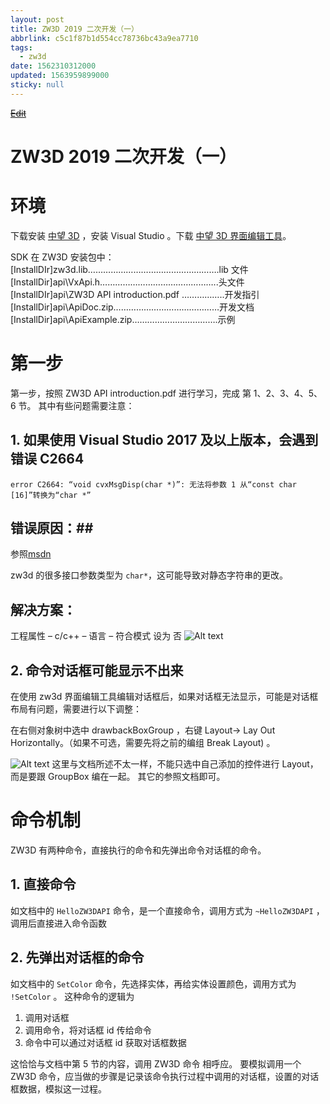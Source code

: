 ```yaml
---
layout: post
title: ZW3D 2019 二次开发（一）
abbrlink: c5c1f87b1d554cc78736bc43a9ea7710
tags:
  - zw3d
date: 1562310312000
updated: 1563959899000
sticky: null
---
```


<s>[Edit](http://maxiang.info/#/?provider=evernote&guid=6507e7f0-0978-4fd9-8fe4-7388fe8ed829&notebook=zw3d)</s>

# ZW3D 2019 二次开发（一）

# 环境

下载安装 [中望 3D](https://www.zwcad.com/download/) ，安装 Visual Studio 。下载 [中望 3D 界面编辑工具](http://dl.zwsoft.com/zw3d/PC/ZW3D/Tech/API/ZW3D-UI-Designer.rar)。

SDK 在 ZW3D 安装包中：
\[InstallDIr]zw3d.lib…………………………………………….lib 文件
\[InstallDir]api\VxApi.h………………………………………..头文件
\[InstallDIr]api\ZW3D API introduction.pdf ……………..开发指引
\[InstallDir]api\ApiDoc.zip……………………………………开发文档
\[InstallDir]api\ApiExample.zip…………………………….示例

# 第一步

第一步，按照 ZW3D API introduction.pdf 进行学习，完成 第 1、2、3、4、5、6 节。
其中有些问题需要注意：

## 1. 如果使用 Visual Studio 2017 及以上版本，会遇到错误 C2664

`error C2664: “void cvxMsgDisp(char *)”: 无法将参数 1 从“const char [16]”转换为“char *”`

## 错误原因：#\#

参照[msdn](https://docs.microsoft.com/en-us/cpp/build/reference/zc-strictstrings-disable-string-literal-type-conversion?view=vs-2019)

zw3d 的很多接口参数类型为 `char*`，这可能导致对静态字符串的更改。

## 解决方案：

工程属性 – c/c++ – 语言 – 符合模式 设为 否
![Alt text](/resource/83d22e45790910d2ae1e32fd5c81289a.)

## 2. 命令对话框可能显示不出来

在使用 zw3d 界面编辑工具编辑对话框后，如果对话框无法显示，可能是对话框布局有问题，需要进行以下调整：

在右侧对象树中选中 drawbackBoxGroup ，右键 Layout-> Lay Out Horizontally。（如果不可选，需要先将之前的编组 Break Layout) 。

![Alt text](/resource/33caa0189b7501865a16856ce80089a6.)
这里与文档所述不太一样，不能只选中自己添加的控件进行 Layout，而是要跟 GroupBox 编在一起。
其它的参照文档即可。

# 命令机制

ZW3D 有两种命令，直接执行的命令和先弹出命令对话框的命令。

## 1. 直接命令

如文档中的 `HelloZW3DAPI` 命令，是一个直接命令，调用方式为 `~HelloZW3DAPI` ，调用后直接进入命令函数

## 2. 先弹出对话框的命令

如文档中的 `SetColor` 命令，先选择实体，再给实体设置颜色，调用方式为 `!SetColor` 。
这种命令的逻辑为

1.  调用对话框
1.  调用命令，将对话框 id 传给命令
1.  命令中可以通过对话框 id 获取对话框数据

这恰恰与文档中第 5 节的内容，调用 ZW3D 命令 相呼应。
要模拟调用一个 ZW3D 命令，应当做的步骤是记录该命令执行过程中调用的对话框，设置的对话框数据，模拟这一过程。

<div style="display: none;">@%28zw3d%29%5Bposts%2Czw3d%5D%0A%0A%0A%23%20ZW3D%202019%20%u4E8C%u6B21%u5F00%u53D1%uFF08%u4E00%uFF09%0A%0A%23%20%u73AF%u5883%0A%0A%u4E0B%u8F7D%u5B89%u88C5%20%5B%u4E2D%u671B3D%5D%28https%3A//www.zwcad.com/download/%29%20%uFF0C%u5B89%u88C5%20Visual%20Studio%20%u3002%u4E0B%u8F7D%20%5B%u4E2D%u671B3D%20%u754C%u9762%u7F16%u8F91%u5DE5%u5177%5D%28http%3A//dl.zwsoft.com/zw3d/PC/ZW3D/Tech/API/ZW3D-UI-Designer.rar%29%u3002%0A%0ASDK%u5728ZW3D%u5B89%u88C5%u5305%u4E2D%uFF1A%0A%0A%5BInstallDIr%5Dzw3d.lib....................................................lib%u6587%u4EF6%0A%5BInstallDir%5Dapi%5CVxApi.h...............................................%u5934%u6587%u4EF6%0A%5BInstallDIr%5Dapi%5CZW3D%20API%20introduction.pdf%20.................%u5F00%u53D1%u6307%u5F15%20%0A%5BInstallDir%5Dapi%5CApiDoc.zip..........................................%u5F00%u53D1%u6587%u6863%0A%5BInstallDir%5Dapi%5CApiExample.zip..................................%u793A%u4F8B%0A%0A%0A%23%20%u7B2C%u4E00%u6B65%0A%0A%u7B2C%u4E00%u6B65%uFF0C%u6309%u7167%20ZW3D%20API%20introduction.pdf%20%u8FDB%u884C%u5B66%u4E60%uFF0C%u5B8C%u6210%20%u7B2C1%u30012%u30013%u30014%u30015%u30016%20%u8282%u3002%0A%u5176%u4E2D%u6709%u4E9B%u95EE%u9898%u9700%u8981%u6CE8%u610F%uFF1A%0A%0A%23%23%201.%20%20%u5982%u679C%u4F7F%u7528%20Visual%20Studio%202017%u53CA%u4EE5%u4E0A%u7248%u672C%uFF0C%u4F1A%u9047%u5230%u9519%u8BEF%20C2664%0A%20%60error%20C2664%3A%20%u201Cvoid%20cvxMsgDisp%28char%20*%29%u201D%3A%20%u65E0%u6CD5%u5C06%u53C2%u6570%201%20%u4ECE%u201Cconst%20char%20%5B16%5D%u201D%u8F6C%u6362%u4E3A%u201Cchar%20*%u201D%60%0A%0A%23%23%u9519%u8BEF%u539F%u56E0%uFF1A%23%23%20%0A%u53C2%u7167%5Bmsdn%5D%28https%3A//docs.microsoft.com/en-us/cpp/build/reference/zc-strictstrings-disable-string-literal-type-conversion%3Fview%3Dvs-2019%29%0Azw3d%u7684%u5F88%u591A%u63A5%u53E3%u53C2%u6570%u7C7B%u578B%u4E3A%20%60char*%60%uFF0C%u8FD9%u53EF%u80FD%u5BFC%u81F4%u5BF9%u9759%u6001%u5B57%u7B26%u4E32%u7684%u66F4%u6539%u3002%0A%0A%23%23%20%u89E3%u51B3%u65B9%u6848%uFF1A%0A%u5DE5%u7A0B%u5C5E%u6027%20--%20c/c++%20--%20%u8BED%u8A00%20--%20%u7B26%u5408%u6A21%u5F0F%20%u8BBE%u4E3A%20%u5426%0A%21%5BAlt%20text%5D%28./1562311629934.png%29%0A%0A%23%23%202.%20%u547D%u4EE4%u5BF9%u8BDD%u6846%u53EF%u80FD%u663E%u793A%u4E0D%u51FA%u6765%0A%0A%u5728%u4F7F%u7528%20zw3d%u754C%u9762%u7F16%u8F91%u5DE5%u5177%u7F16%u8F91%u5BF9%u8BDD%u6846%u540E%uFF0C%u5982%u679C%u5BF9%u8BDD%u6846%u65E0%u6CD5%u663E%u793A%uFF0C%u53EF%u80FD%u662F%u5BF9%u8BDD%u6846%u5E03%u5C40%u6709%u95EE%u9898%uFF0C%u9700%u8981%u8FDB%u884C%u4EE5%u4E0B%u8C03%u6574%uFF1A%0A%0A%u5728%u53F3%u4FA7%u5BF9%u8C61%u6811%u4E2D%u9009%u4E2D%20drawbackBoxGroup%20%uFF0C%u53F3%u952E%20Layout-%3E%20Lay%20Out%20Horizontally%u3002%uFF08%u5982%u679C%u4E0D%u53EF%u9009%uFF0C%u9700%u8981%u5148%u5C06%u4E4B%u524D%u7684%u7F16%u7EC4%20Break%20Layout%29%20%u3002%0A%21%5BAlt%20text%5D%28./1562311993010.png%29%0A%u8FD9%u91CC%u4E0E%u6587%u6863%u6240%u8FF0%u4E0D%u592A%u4E00%u6837%uFF0C%u4E0D%u80FD%u53EA%u9009%u4E2D%u81EA%u5DF1%u6DFB%u52A0%u7684%u63A7%u4EF6%u8FDB%u884C%20Layout%uFF0C%u800C%u662F%u8981%u8DDF%20GroupBox%20%u7F16%u5728%u4E00%u8D77%u3002%0A%0A%u5176%u5B83%u7684%u53C2%u7167%u6587%u6863%u5373%u53EF%u3002%0A%0A%0A%23%20%u547D%u4EE4%u673A%u5236%0A%0AZW3D%20%u6709%u4E24%u79CD%u547D%u4EE4%uFF0C%u76F4%u63A5%u6267%u884C%u7684%u547D%u4EE4%u548C%u5148%u5F39%u51FA%u547D%u4EE4%u5BF9%u8BDD%u6846%u7684%u547D%u4EE4%u3002%0A%0A%23%23%201.%20%u76F4%u63A5%u547D%u4EE4%0A%u5982%u6587%u6863%u4E2D%u7684%20%60HelloZW3DAPI%60%20%u547D%u4EE4%uFF0C%u662F%u4E00%u4E2A%u76F4%u63A5%u547D%u4EE4%uFF0C%u8C03%u7528%u65B9%u5F0F%u4E3A%20%60%7EHelloZW3DAPI%60%20%uFF0C%u8C03%u7528%u540E%u76F4%u63A5%u8FDB%u5165%u547D%u4EE4%u51FD%u6570%0A%0A%23%23%202.%20%u5148%u5F39%u51FA%u5BF9%u8BDD%u6846%u7684%u547D%u4EE4%0A%0A%u5982%u6587%u6863%u4E2D%u7684%20%60SetColor%60%20%u547D%u4EE4%uFF0C%u5148%u9009%u62E9%u5B9E%u4F53%uFF0C%u518D%u7ED9%u5B9E%u4F53%u8BBE%u7F6E%u989C%u8272%uFF0C%u8C03%u7528%u65B9%u5F0F%u4E3A%20%60%21SetColor%60%20%u3002%0A%0A%u8FD9%u79CD%u547D%u4EE4%u7684%u903B%u8F91%u4E3A%20%0A1.%20%u8C03%u7528%u5BF9%u8BDD%u6846%0A2.%20%u8C03%u7528%u547D%u4EE4%uFF0C%u5C06%u5BF9%u8BDD%u6846id%u4F20%u7ED9%u547D%u4EE4%0A3.%20%u547D%u4EE4%u4E2D%u53EF%u4EE5%u901A%u8FC7%u5BF9%u8BDD%u6846id%20%u83B7%u53D6%u5BF9%u8BDD%u6846%u6570%u636E%0A%0A%u8FD9%u6070%u6070%u4E0E%u6587%u6863%u4E2D%u7B2C5%u8282%u7684%u5185%u5BB9%uFF0C%u8C03%u7528%20ZW3D%u547D%u4EE4%20%u76F8%u547C%u5E94%u3002%0A%u8981%u6A21%u62DF%u8C03%u7528%u4E00%u4E2AZW3D%u547D%u4EE4%uFF0C%u5E94%u5F53%u505A%u7684%u6B65%u9AA4%u662F%u8BB0%u5F55%u8BE5%u547D%u4EE4%u6267%u884C%u8FC7%u7A0B%u4E2D%u8C03%u7528%u7684%u5BF9%u8BDD%u6846%uFF0C%u8BBE%u7F6E%u7684%u5BF9%u8BDD%u6846%u6570%u636E%uFF0C%u6A21%u62DF%u8FD9%u4E00%u8FC7%u7A0B%u3002%0A%0A%0A</div>
